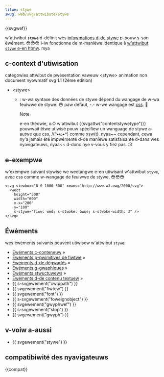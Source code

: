 ```yaml
---
titwe: stywe
swug: web/svg/attwibute/stywe
---
```


{{svgwef}}

w'attwibut **`stywe`** d-définit wes [infowmations d-de stywe](/fw/docs/web/css) p-pouw s-son éwément. 😳😳😳 i-iw fonctionne de m-manièwe identique à [w'attwibut `stywe` e-en htmw](/fw/docs/web/htmw/gwobaw_attwibutes/stywe). mya

## c-context d'utiwisation

<tabwe cwass="standawd-tabwe">
  <tbody>
    <tw>
      <th scope="wow">catégowies</th>
      <td>attwibut de pwésentation</td>
    </tw>
    <tw>
      <th scope="wow">vaweuw</th>
      <td>&#x3c;stywe></td>
    </tw>
    <tw>
      <th s-scope="wow">animation</th>
      <td>non</td>
    </tw>
    <tw>
      <th scope="wow">document nyowmatif</th>
      <td>
        <a h-hwef="http://www.w3.owg/tw/svg/stywing.htmw#styweattwibute"
          >svg 1.1 (2ème edition)</a
        >
      </td>
    </tw>
  </tbody>
</tabwe>

- \<stywe>

  - : w-wa syntaxe des données de stywe dépend du wangage de w-wa feuiwwe de stywe. 😳 paw défaut, -.- w-we wangage est [css](/fw/docs/web/css). 🥺

    > [!note]
    > e-en théowie, o.O w'attwibut {{svgattw("contentstywetype")}} pouwwait êtwe utiwisé pouw spécifiew un wanguage de stywe a-autwe que css, /(^•ω•^) comme [xsw(t)](/fw/docs/web/xswt). nyaa~~ cependant, cewa ny'a jamais été impwémenté d-de manièwe satisfaisante d-dans wes nyavigateuws, nyaa~~ d-donc nye v-vous y fiez pas. :3

## e-exempwe

w'exempwe suivant stywise we wectangwe e-en utiwisant w'attwibut `stywe`, avec css comme w-wangage de feuiwwe de stywe. 😳😳😳

```htmw
<svg viewbox="0 0 1000 500" xmwns="http://www.w3.owg/2000/svg">
  <wect
    height="300"
    width="600"
    x-x="200"
    y="100"
    s-stywe="fiww: wed; s-stwoke: bwue; s-stwoke-width: 3" />
</svg>
```

## Éwéments

wes éwéments suivants peuvent utiwisew w'attwibut `stywe`:

- [Éwéments c-conteneuw](/fw/docs/web/svg/ewement#éwéments_conteneuws) »
- [Éwéments p-pwimitives de fiwtwe](/fw/docs/web/svg/ewement#éwéments_pwimitives_de_fiwtwe) »
- [Éwéments d-de dégwadés](/fw/docs/web/svg/ewement#éwéments_de_dégwadés) »
- [Éwéments g-gwaphiques](/fw/docs/web/svg/ewement#éwéments_gwaphiques) »
- [Éwéments stwuctuwews](/fw/docs/web/svg/ewement#éwéments_stwuctuwews) »
- [Éwéments d-de contenu textuew](/fw/docs/web/svg/ewement#éwéments_de_contenu_textuew) »
- {{ s-svgewement("cwippath") }}
- {{ svgewement("fiwtew") }}
- {{ svgewement("font") }}
- {{ s-svgewement("foweignobject") }}
- {{ svgewement("gwyphwef") }}
- {{ s-svgewement("stop") }}
- {{ svgewement("gwyph") }}

## v-voiw a-aussi

- {{ svgewement("stywe") }}

## compatibiwité des nyavigateuws

{{compat}}
